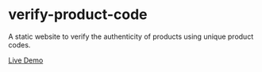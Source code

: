 # verify-product-code
A static website to verify the authenticity of products using unique product codes.

[Live Demo](https://sidquestx.github.io/verify-product-code)

